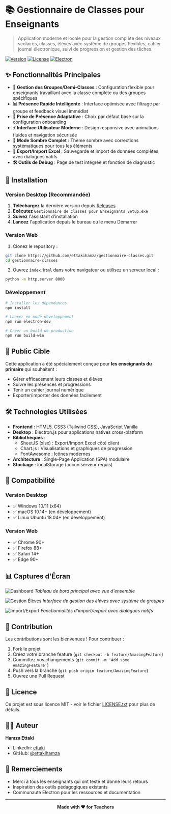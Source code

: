 # 📚 Gestionnaire de Classes pour Enseignants

> Application moderne et locale pour la gestion complète des niveaux scolaires, classes, élèves avec système de groupes flexibles, cahier journal électronique, suivi de progression et gestion des tâches.

[![Version](https://img.shields.io/badge/version-1.0.0-blue.svg)](https://github.com/ettakihamza/gestionnaire-classes)
[![License](https://img.shields.io/badge/license-MIT-green.svg)](LICENSE.txt)
[![Electron](https://img.shields.io/badge/Electron-32.3.3-47848f.svg)](https://electronjs.org/)

## ✨ Fonctionnalités Principales

- **🎯 Gestion des Groupes/Demi-Classes** : Configuration flexible pour enseignants travaillant avec la classe complète ou des groupes spécifiques
- **📊 Présence Rapide Intelligente** : Interface optimisée avec filtrage par groupe et feedback visuel immédiat
- **🧠 Prise de Présence Adaptative** : Choix par défaut basé sur la configuration onboarding
- **⚡ Interface Utilisateur Moderne** : Design responsive avec animations fluides et navigation sécurisée
- **🌙 Mode Sombre Complet** : Thème sombre avec corrections systématiques pour tous les éléments
- **💾 Export/Import Excel** : Sauvegarde et import de données complètes avec dialogues natifs
- **🛠️ Outils de Debug** : Page de test intégrée et fonction de diagnostic

## 🚀 Installation

### Version Desktop (Recommandée)

1. **Téléchargez** la dernière version depuis [Releases](https://github.com/ettakihamza/gestionnaire-classes/releases)
2. **Exécutez** `Gestionnaire de Classes pour Enseignants Setup.exe`
3. **Suivez** l'assistant d'installation
4. **Lancez** l'application depuis le bureau ou le menu Démarrer

### Version Web

1. Clonez le repository :
```bash
git clone https://github.com/ettakihamza/gestionnaire-classes.git
cd gestionnaire-classes
```

2. Ouvrez `index.html` dans votre navigateur ou utilisez un serveur local :
```bash
python -m http.server 8000
```

### Développement

```bash
# Installer les dépendances
npm install

# Lancer en mode développement
npm run electron-dev

# Créer un build de production
npm run build-win
```

## 🎯 Public Cible

Cette application a été spécialement conçue pour **les enseignants du primaire** qui souhaitent :
- Gérer efficacement leurs classes et élèves
- Suivre les présences et progressions
- Tenir un cahier journal numérique
- Exporter/importer des données facilement

## 🛠️ Technologies Utilisées

- **Frontend** : HTML5, CSS3 (Tailwind CSS), JavaScript Vanilla
- **Desktop** : Electron.js pour applications natives cross-platform
- **Bibliothèques** :
  - SheetJS (xlsx) : Export/Import Excel côté client
  - Chart.js : Visualisations et graphiques de progression
  - FontAwesome : Icônes modernes
- **Architecture** : Single-Page Application (SPA) modulaire
- **Stockage** : localStorage (aucun serveur requis)

## 📱 Compatibilité

### Version Desktop
- ✅ Windows 10/11 (x64)
- ✅ macOS 10.14+ (en développement)
- ✅ Linux Ubuntu 18.04+ (en développement)

### Version Web
- ✅ Chrome 90+
- ✅ Firefox 88+
- ✅ Safari 14+
- ✅ Edge 90+

## 📊 Captures d'Écran

![Dashboard](docs/images/dashboard.png)
*Tableau de bord principal avec vue d'ensemble*

![Gestion Élèves](docs/images/eleves.png)
*Interface de gestion des élèves avec système de groupes*

![Import/Export](docs/images/import-export.png)
*Fonctionnalités d'import/export avec dialogues natifs*

## 🤝 Contribution

Les contributions sont les bienvenues ! Pour contribuer :

1. Fork le projet
2. Créez votre branche feature (`git checkout -b feature/AmazingFeature`)
3. Committez vos changements (`git commit -m 'Add some AmazingFeature'`)
4. Push vers la branche (`git push origin feature/AmazingFeature`)
5. Ouvrez une Pull Request

## 📜 Licence

Ce projet est sous licence MIT - voir le fichier [LICENSE.txt](LICENSE.txt) pour plus de détails.

## 👨‍💻 Auteur

**Hamza Ettaki**
- LinkedIn: [ettaki](https://www.linkedin.com/in/ettaki/)
- GitHub: [@ettakihamza](https://github.com/ettakihamza)

## 🙏 Remerciements

- Merci à tous les enseignants qui ont testé et donné leurs retours
- Inspiration des outils pédagogiques existants
- Communauté Electron pour les ressources et documentation

---

<div align="center">
  <strong>Made with ❤️ for Teachers</strong>
</div>
